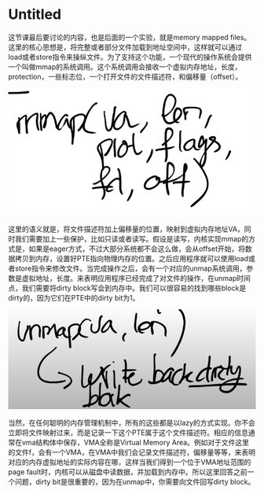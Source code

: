 # Untitled

这节课最后要讨论的内容，也是后面的一个实验，就是memory mapped files。这里的核心思想是，将完整或者部分文件加载到地址空间中，这样就可以通过load或者store指令来操纵文件。为了支持这个功能，一个现代的操作系统会提供一个叫做mmap的系统调用。这个系统调用会接收一个虚拟内存地址，长度，protection，一些标志位，一个打开文件的文件描述符，和偏移量（offset）。

![](../.gitbook/assets/image%20%28227%29.png)

这里的语义就是，将文件描述符加上偏移量的位置，映射到虚拟内存地址VA，同时我们需要加上一些保护，比如只读或者读写。假设是读写，内核实现mmap的方式是，如果是eager方式，不过大部分系统都不会这么做，会从offset开始，将数据拷贝到内存，设置好PTE指向物理内存的位置。之后应用程序就可以使用load或者store指令来修改文件。当完成操作之后，会有一个对应的unmap系统调用，参数是虚拟地址，长度。来表明应用程序已经完成了对文件的操作，在unmap时间点，我们需要将dirty block写会到内存中。我们可以很容易的找到哪些block是dirty的，因为它们在PTE中的dirty bit为1。

![](../.gitbook/assets/image%20%28320%29.png)

当然，在任何聪明的内存管理机制中，所有的这些都是以lazy的方式实现。你不会立即将文件映射过来，而是记录一下这个PTE属于这个文件描述符。相应的信息通常在vma结构体中保存，VMA全称是Virtual Memory Area。例如对于文件这里的文件f，会有一个VMA，在VMA中我们会记录文件描述符，偏移量等等，来表明对应的内存虚拟地址的实际内容在哪，这样当我们得到一个位于VMA地址范围的page fault时，内核可以从磁盘中读数据，并加载到内存中。所以这里回答之前一个问题，dirty bit是很重要的，因为在unmap中，你需要向文件回写dirty block。



